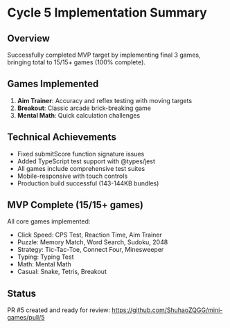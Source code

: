 # Cycle 5 Implementation Summary

## Overview
Successfully completed MVP target by implementing final 3 games, bringing total to 15/15+ games (100% complete).

## Games Implemented
1. **Aim Trainer**: Accuracy and reflex testing with moving targets
2. **Breakout**: Classic arcade brick-breaking game  
3. **Mental Math**: Quick calculation challenges

## Technical Achievements
- Fixed submitScore function signature issues
- Added TypeScript test support with @types/jest
- All games include comprehensive test suites
- Mobile-responsive with touch controls
- Production build successful (143-144KB bundles)

## MVP Complete (15/15+ games)
All core games implemented:
- Click Speed: CPS Test, Reaction Time, Aim Trainer
- Puzzle: Memory Match, Word Search, Sudoku, 2048
- Strategy: Tic-Tac-Toe, Connect Four, Minesweeper  
- Typing: Typing Test
- Math: Mental Math
- Casual: Snake, Tetris, Breakout

## Status
<!-- FEATURES_STATUS: ALL_COMPLETE -->

PR #5 created and ready for review: https://github.com/ShuhaoZQGG/mini-games/pull/5